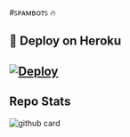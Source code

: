 #ꜱᴘᴀᴍʙᴏᴛꜱ 🔥


## 🚀 Deploy on Heroku 
[![Deploy](https://www.herokucdn.com/deploy/button.svg)](https://heroku.com/deploy?template=https://github.com/Toxictelegram/BITTOKEN)
------------------------------------------------

## Repo Stats
![github card](https://github-readme-stats.vercel.app/api/pin/?username=ANMOL12334&repo=SpamByBots&theme=dark)
